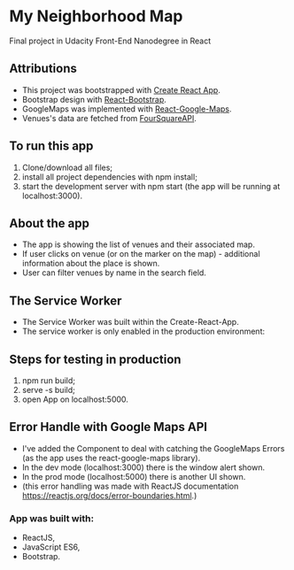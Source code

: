 # My Neighborhood Map
Final project in Udacity Front-End Nanodegree in React

## Attributions
- This project was bootstrapped with [Create React App](https://github.com/facebookincubator/create-react-app).
- Bootstrap design with [React-Bootstrap](https://react-bootstrap.github.io/).
- GoogleMaps was implemented with [React-Google-Maps](https://github.com/tomchentw/react-google-maps).
- Venues's data are fetched from [FourSquareAPI](https://developer.foursquare.com/).

## To run this app
1. Clone/download all files;
2. install all project dependencies with npm install;
3. start the development server with npm start (the app will be running at localhost:3000).

## About the app
- The app is showing the list of venues and their associated map.
- If user clicks on venue (or on the marker on the map) - additional information about the place is shown.
- User can filter venues by name in the search field.

## The Service Worker
- The Service Worker was built within the Create-React-App.
- The service worker is only enabled in the production environment:

## Steps for testing in production
1. npm run build;
2. serve -s build;
3. open App on localhost:5000.

## Error Handle with Google Maps API
- I've added the <ErrorBoundary> Component to deal with catching the GoogleMaps Errors (as the app uses the react-google-maps library).
- In the dev mode (localhost:3000) there is the window alert shown.
- In the prod mode (localhost:5000) there is another UI shown.
- (this error handling was made with ReactJS documentation https://reactjs.org/docs/error-boundaries.html.)

### App was built with:
- ReactJS,
- JavaScript ES6,
- Bootstrap.
